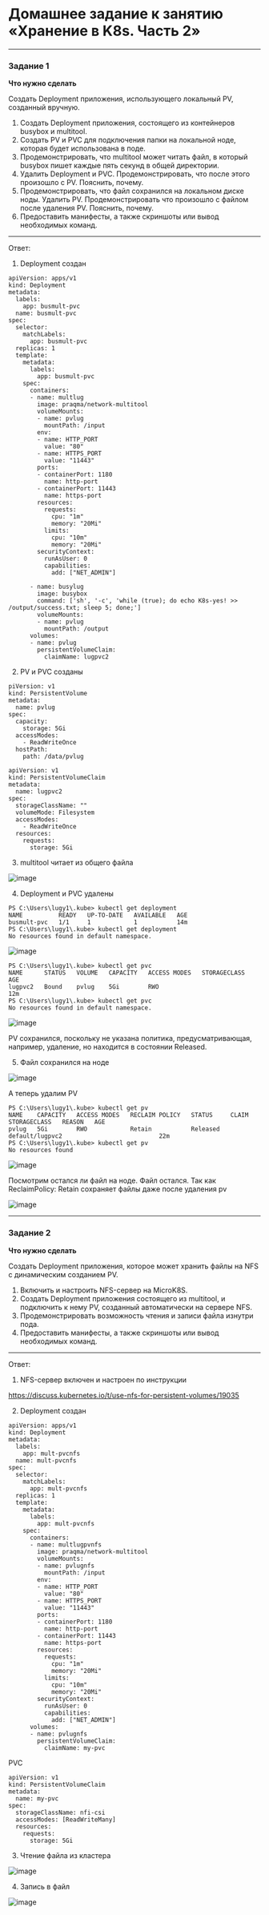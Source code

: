 # Домашнее задание к занятию «Хранение в K8s. Часть 2»

------

### Задание 1

**Что нужно сделать**

Создать Deployment приложения, использующего локальный PV, созданный вручную.

1. Создать Deployment приложения, состоящего из контейнеров busybox и multitool.
2. Создать PV и PVC для подключения папки на локальной ноде, которая будет использована в поде.
3. Продемонстрировать, что multitool может читать файл, в который busybox пишет каждые пять секунд в общей директории. 
4. Удалить Deployment и PVC. Продемонстрировать, что после этого произошло с PV. Пояснить, почему.
5. Продемонстрировать, что файл сохранился на локальном диске ноды. Удалить PV.  Продемонстрировать что произошло с файлом после удаления PV. Пояснить, почему.
6. Предоставить манифесты, а также скриншоты или вывод необходимых команд.

------
Ответ:
1. Deployment создан

```
apiVersion: apps/v1
kind: Deployment
metadata:
  labels:
    app: busmult-pvc
  name: busmult-pvc
spec:
  selector:
    matchLabels:
      app: busmult-pvc
  replicas: 1 
  template:
    metadata:
      labels:
        app: busmult-pvc
    spec:
      containers:
      - name: multlug
        image: praqma/network-multitool
        volumeMounts:
        - name: pvlug
          mountPath: /input
        env:
        - name: HTTP_PORT
          value: "80"
        - name: HTTPS_PORT
          value: "11443"
        ports:
        - containerPort: 1180 
          name: http-port
        - containerPort: 11443
          name: https-port
        resources:
          requests:
            cpu: "1m"
            memory: "20Mi"
          limits:
            cpu: "10m"
            memory: "20Mi"
        securityContext:
          runAsUser: 0
          capabilities:
            add: ["NET_ADMIN"]
      
      - name: busylug
        image: busybox
        command: ['sh', '-c', 'while (true); do echo K8s-yes! >> /output/success.txt; sleep 5; done;']
        volumeMounts:
        - name: pvlug
          mountPath: /output
      volumes:
      - name: pvlug
        persistentVolumeClaim:
          claimName: lugpvc2
```

2. PV и PVC созданы

```
piVersion: v1
kind: PersistentVolume
metadata:
  name: pvlug
spec:
  capacity:
    storage: 5Gi
  accessModes:
    - ReadWriteOnce
  hostPath:
    path: /data/pvlug
```

```
apiVersion: v1
kind: PersistentVolumeClaim
metadata:
  name: lugpvc2
spec:
  storageClassName: ""
  volumeMode: Filesystem
  accessModes:
    - ReadWriteOnce
  resources:
    requests:
      storage: 5Gi
```

3. multitool читает из общего файла 

![image](https://github.com/LugovskoyPavel/devops-netology-2022/assets/104651372/2b15061a-e60c-4b79-aa28-9a7c633c4306)

4. Deployment и PVC удалены

```
PS C:\Users\lugy1\.kube> kubectl get deployment
NAME          READY   UP-TO-DATE   AVAILABLE   AGE
busmult-pvc   1/1     1            1           14m
PS C:\Users\lugy1\.kube> kubectl get deployment
No resources found in default namespace.
```
![image](https://github.com/LugovskoyPavel/devops-netology-2022/assets/104651372/55c3479b-73ea-40ae-a494-c6d458b1584c)


```
PS C:\Users\lugy1\.kube> kubectl get pvc       
NAME      STATUS   VOLUME   CAPACITY   ACCESS MODES   STORAGECLASS   AGE
lugpvc2   Bound    pvlug    5Gi        RWO                           12m
PS C:\Users\lugy1\.kube> kubectl get pvc
No resources found in default namespace.
```
![image](https://github.com/LugovskoyPavel/devops-netology-2022/assets/104651372/e1ffa306-0232-4be3-9d39-21aaed0d57fa)

PV сохранился, поскольку не указана политика, предусматривающая, например, удаление, но находится в состоянии Released. 

5. Файл сохранился на ноде

![image](https://github.com/LugovskoyPavel/devops-netology-2022/assets/104651372/74be2e3b-f2f1-4725-98eb-cd610fce5290)

А теперь удалим PV

```
PS C:\Users\lugy1\.kube> kubectl get pv 
NAME    CAPACITY   ACCESS MODES   RECLAIM POLICY   STATUS     CLAIM             STORAGECLASS   REASON   AGE
pvlug   5Gi        RWO            Retain           Released   default/lugpvc2                           22m 
PS C:\Users\lugy1\.kube> kubectl get pv
No resources found
```

![image](https://github.com/LugovskoyPavel/devops-netology-2022/assets/104651372/e2f8f0cd-2470-4e09-83d7-353a67cff3f6)

Посмотрим остался ли файл на ноде. Файл остался. Так как ReclaimPolicy: Retain сохраняет файлы даже после удаления pv

![image](https://github.com/LugovskoyPavel/devops-netology-2022/assets/104651372/465197b0-38d7-48f0-aaae-8111ff648193)


------

### Задание 2

**Что нужно сделать**

Создать Deployment приложения, которое может хранить файлы на NFS с динамическим созданием PV.

1. Включить и настроить NFS-сервер на MicroK8S.
2. Создать Deployment приложения состоящего из multitool, и подключить к нему PV, созданный автоматически на сервере NFS.
3. Продемонстрировать возможность чтения и записи файла изнутри пода. 
4. Предоставить манифесты, а также скриншоты или вывод необходимых команд.

------

Ответ:
1. NFS-сервер включен и настроен по инструкции

https://discuss.kubernetes.io/t/use-nfs-for-persistent-volumes/19035

2. Deployment создан

```
apiVersion: apps/v1
kind: Deployment
metadata:
  labels:
    app: mult-pvcnfs
  name: mult-pvcnfs
spec:
  selector:
    matchLabels:
      app: mult-pvcnfs
  replicas: 1 
  template:
    metadata:
      labels:
        app: mult-pvcnfs
    spec:
      containers:
      - name: multlugpvnfs
        image: praqma/network-multitool
        volumeMounts:
        - name: pvlugnfs
          mountPath: /input
        env:
        - name: HTTP_PORT
          value: "80"
        - name: HTTPS_PORT
          value: "11443"
        ports:
        - containerPort: 1180 
          name: http-port
        - containerPort: 11443
          name: https-port
        resources:
          requests:
            cpu: "1m"
            memory: "20Mi"
          limits:
            cpu: "10m"
            memory: "20Mi"
        securityContext:
          runAsUser: 0
          capabilities:
            add: ["NET_ADMIN"]
      volumes:
      - name: pvlugnfs
        persistentVolumeClaim:
          claimName: my-pvc
```
PVC

```
apiVersion: v1
kind: PersistentVolumeClaim
metadata:
  name: my-pvc
spec:
  storageClassName: nfi-csi
  accessModes: [ReadWriteMany]
  resources:
    requests:
      storage: 5Gi
```

3. Чтение файла из кластера

![image](https://github.com/LugovskoyPavel/devops-netology-2022/assets/104651372/244feb46-0811-405b-a11a-fa89b2060c30)

4. Запись в файл

![image](https://github.com/LugovskoyPavel/devops-netology-2022/assets/104651372/2de5abc2-88ea-4107-9670-c24d30423125)
